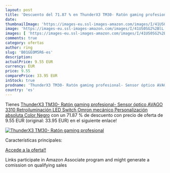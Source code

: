 ```yaml
---
layout: post
title: 'Descuento del 71.87 % en ThunderX3 TM30- Ratón gaming profesional'
date: 
thumbnailImage: 'https://images-eu.ssl-images-amazon.com/images/I/41US0SG2%2BlL._SL200_.jpg'
image: 'https://images-eu.ssl-images-amazon.com/images/I/41US0SG2%2BlL._SL200_.jpg'
images: [ 'https://images-eu.ssl-images-amazon.com/images/I/41US0SG2%2BlL._SL200_.jpg' ]
comments: true
category: ofertas
author: ring
slug: 'B01GEOM5R6-es'
description:
actualPrice: 9.55 EUR
currency: EUR
price: 9.55
comparePrice: 33.95 EUR
inStock: true
prodname: 'ThunderX3 TM30- Ratón gaming profesional- Sensor óptico AVAGO 3310  Retroiluminación LED  Switch Omron mecánico  Personalización absoluta  Color Negro'
country: 'es'
---
```


Tienes [ThunderX3 TM30- Ratón gaming profesional- Sensor óptico AVAGO 3310  Retroiluminación LED  Switch Omron mecánico  Personalización absoluta  Color Negro](https://www.amazon.es/dp/B01GEOM5R6/?tag=tolees-21) con un 71.87 % de descuento con precio de oferta de 9.55 EUR (original: 33.95 EUR) en el siguiente enlace!

[![ThunderX3 TM30- Ratón gaming profesional](https://images-eu.ssl-images-amazon.com/images/I/41US0SG2%2BlL._SL200_.jpg)](https://www.amazon.es/dp/B01GEOM5R6/?tag=tolees-21)

Características principales:


[Accede a la oferta!!](https://www.amazon.es/dp/B01GEOM5R6/?tag=tolees-21)

Links participate in Amazon Associate program and might generate a comission on qualifying sales


